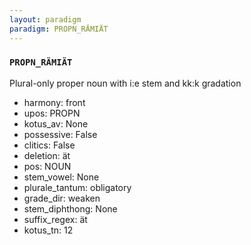 ```yaml
---
layout: paradigm
paradigm: PROPN_RÄMIÄT
---
```

### ` PROPN_RÄMIÄT `

Plural-only proper noun with i:e stem and kk:k gradation
* harmony: front
* upos: PROPN
* kotus_av: None
* possessive: False
* clitics: False
* deletion: ät
* pos: NOUN
* stem_vowel: None
* plurale_tantum: obligatory
* grade_dir: weaken
* stem_diphthong: None
* suffix_regex: ät
* kotus_tn: 12
